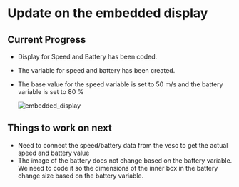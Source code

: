 # Update on the embedded display
## Current Progress
 - Display for Speed and Battery has been coded.
 - The variable for speed and battery has been created.
 - The base value for the speed variable is set to 50 m/s and the battery variable is set to 80 % 

   ![embedded_display](https://github.com/user-attachments/assets/bdc1b10a-f30a-4f18-82c2-4e3cee02827a)


## Things to work on next
 - Need to connect the speed/battery data from the vesc to get the actual speed and battery value
 - The image of the battery does not change based on the battery variable. We need to code it so the dimensions of the inner box in the battery change size based on the battery variable.
